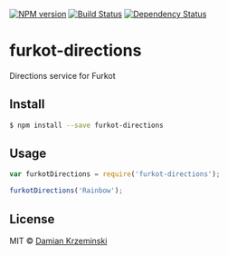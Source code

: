 [![NPM version][npm-image]][npm-url]
[![Build Status][build-image]][build-url]
[![Dependency Status][deps-image]][deps-url]

# furkot-directions

Directions service for Furkot

## Install

```sh
$ npm install --save furkot-directions
```

## Usage

```js
var furkotDirections = require('furkot-directions');

furkotDirections('Rainbow');
```

## License

MIT © [Damian Krzeminski](https://pirxpilot.me)

[npm-image]: https://img.shields.io/npm/v/@furkot/directions
[npm-url]: https://npmjs.org/package/@furkot/directions

[build-url]: https://github.com/furkot/directions/actions/workflows/check.yaml
[build-image]: https://img.shields.io/github/actions/workflow/status/furkot/directions/check.yaml?branch=main

[deps-image]: https://img.shields.io/librariesio/release/npm/@furkot/directions
[deps-url]: https://libraries.io/npm/@furkot%2Fdirections
